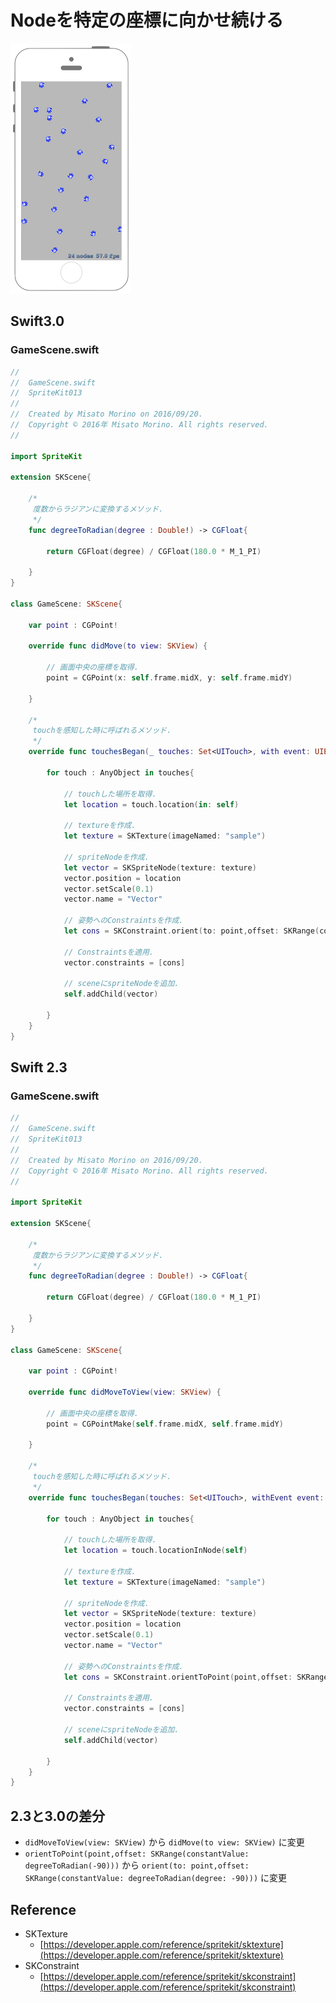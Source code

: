 # Nodeを特定の座標に向かせ続ける

![Preview spritekit013](img/spritekit013.png)

## Swift3.0
### GameScene.swift
```swift
//
//  GameScene.swift
//  SpriteKit013
//
//  Created by Misato Morino on 2016/09/20.
//  Copyright © 2016年 Misato Morino. All rights reserved.
//

import SpriteKit

extension SKScene{
    
    /*
     度数からラジアンに変換するメソッド.
     */
    func degreeToRadian(degree : Double!) -> CGFloat{
        
        return CGFloat(degree) / CGFloat(180.0 * M_1_PI)
        
    }
}

class GameScene: SKScene{
    
    var point : CGPoint!
    
    override func didMove(to view: SKView) {
        
        // 画面中央の座標を取得.
        point = CGPoint(x: self.frame.midX, y: self.frame.midY)
        
    }
    
    /*
     touchを感知した時に呼ばれるメソッド.
     */
    override func touchesBegan(_ touches: Set<UITouch>, with event: UIEvent?) {
        
        for touch : AnyObject in touches{
            
            // touchした場所を取得.
            let location = touch.location(in: self)
            
            // textureを作成.
            let texture = SKTexture(imageNamed: "sample")
            
            // spriteNodeを作成.
            let vector = SKSpriteNode(texture: texture)
            vector.position = location
            vector.setScale(0.1)
            vector.name = "Vector"
            
            // 姿勢へのConstraintsを作成.
            let cons = SKConstraint.orient(to: point,offset: SKRange(constantValue: degreeToRadian(degree: -90)))
            
            // Constraintsを適用.
            vector.constraints = [cons]
            
            // sceneにspriteNodeを追加.
            self.addChild(vector)
            
        }
    }
} 
```

## Swift 2.3
### GameScene.swift
```swift
//
//  GameScene.swift
//  SpriteKit013
//
//  Created by Misato Morino on 2016/09/20.
//  Copyright © 2016年 Misato Morino. All rights reserved.
//

import SpriteKit

extension SKScene{
    
    /*
     度数からラジアンに変換するメソッド.
     */
    func degreeToRadian(degree : Double!) -> CGFloat{
        
        return CGFloat(degree) / CGFloat(180.0 * M_1_PI)
        
    }
}

class GameScene: SKScene{
    
    var point : CGPoint!
    
    override func didMoveToView(view: SKView) {
        
        // 画面中央の座標を取得.
        point = CGPointMake(self.frame.midX, self.frame.midY)
        
    }
    
    /*
     touchを感知した時に呼ばれるメソッド.
     */
    override func touchesBegan(touches: Set<UITouch>, withEvent event: UIEvent?) {
        
        for touch : AnyObject in touches{
            
            // touchした場所を取得.
            let location = touch.locationInNode(self)
            
            // textureを作成.
            let texture = SKTexture(imageNamed: "sample")
            
            // spriteNodeを作成.
            let vector = SKSpriteNode(texture: texture)
            vector.position = location
            vector.setScale(0.1)
            vector.name = "Vector"
            
            // 姿勢へのConstraintsを作成.
            let cons = SKConstraint.orientToPoint(point,offset: SKRange(constantValue: degreeToRadian(-90)))
            
            // Constraintsを適用.
            vector.constraints = [cons]
            
            // sceneにspriteNodeを追加.
            self.addChild(vector)
            
        }
    }
} 
```

## 2.3と3.0の差分
* ```didMoveToView(view: SKView)``` から ```didMove(to view: SKView)``` に変更
* ```orientToPoint(point,offset: SKRange(constantValue: degreeToRadian(-90)))``` から ```orient(to: point,offset: SKRange(constantValue: degreeToRadian(degree: -90)))``` に変更

## Reference
* SKTexture
    * [https://developer.apple.com/reference/spritekit/sktexture](https://developer.apple.com/reference/spritekit/sktexture)
* SKConstraint
    * [https://developer.apple.com/reference/spritekit/skconstraint](https://developer.apple.com/reference/spritekit/skconstraint)
